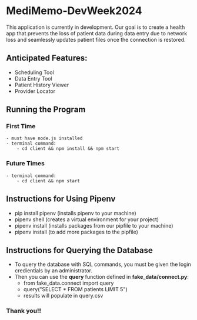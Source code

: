 # MediMemo-DevWeek2024

 This application is currently in development. Our goal is to create a health app that prevents the loss of patient data during data entry due to network loss and seamlessly updates patient files once the connection is restored.

## Anticipated Features:
- Scheduling Tool
- Data Entry Tool
- Patient History Viewer
- Provider Locator

## Running the Program

### First Time

    - must have node.js installed
    - terminal command:
        - cd client && npm install && npm start

### Future Times

    - terminal command:
        - cd client && npm start

## Instructions for Using Pipenv

- pip install pipenv (installs pipenv to your machine)
- pipenv shell (creates a virtual environment for your project)
- pipenv install (installs packages from our pipfile to your machine)
- pipenv install <package-name> (to add more packages to the pipfile)

## Instructions for Querying the Database

- To query the database with SQL commands, you must be given the login credientials by an administrator.
- Then you can use the **query** function defined in **fake_data/connect.py**:
    - from fake_data.connect import query
    - query("SELECT * FROM patients LIMIT 5")
    - results will populate in query.csv

### Thank you!!

